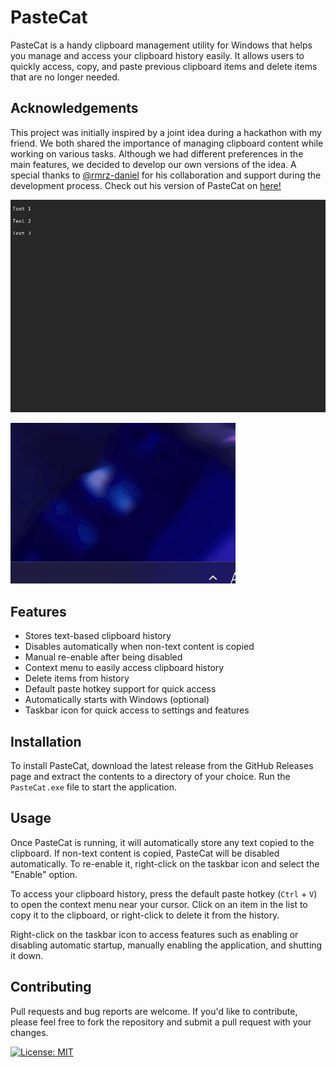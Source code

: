 # PasteCat

PasteCat is a handy clipboard management utility for Windows that helps you manage and access your clipboard history easily. It allows users to quickly access, copy, and paste previous clipboard items and delete items that are no longer needed.

## Acknowledgements

This project was initially inspired by a joint idea during a hackathon with my friend. We both shared the importance of managing clipboard content while working on various tasks. Although we had different preferences in the main features, we decided to develop our own versions of the idea. A special thanks to [@rmrz-daniel](https://github.com/rmrz-daniel) for his collaboration and support during the development process. Check out his version of PasteCat on [here!](https://github.com/rmrz-daniel/PasteIT)

![](https://github.com/donoh5/PasteCat/blob/main/PasteCat.gif)

![](https://github.com/donoh5/PasteCat/blob/main/PasteCat_Icon.gif)

## Features

- Stores text-based clipboard history
- Disables automatically when non-text content is copied
- Manual re-enable after being disabled
- Context menu to easily access clipboard history
- Delete items from history
- Default paste hotkey support for quick access
- Automatically starts with Windows (optional)
- Taskbar icon for quick access to settings and features

## Installation

To install PasteCat, download the latest release from the GitHub Releases page and extract the contents to a directory of your choice. Run the `PasteCat.exe` file to start the application.

## Usage

Once PasteCat is running, it will automatically store any text copied to the clipboard. If non-text content is copied, PasteCat will be disabled automatically. To re-enable it, right-click on the taskbar icon and select the "Enable" option.

To access your clipboard history, press the default paste hotkey (`Ctrl` + `V`) to open the context menu near your cursor. Click on an item in the list to copy it to the clipboard, or right-click to delete it from the history.

Right-click on the taskbar icon to access features such as enabling or disabling automatic startup, manually enabling the application, and shutting it down.

## Contributing

Pull requests and bug reports are welcome. If you'd like to contribute, please feel free to fork the repository and submit a pull request with your changes.

[![License: MIT](https://img.shields.io/badge/License-MIT-yellow.svg)](https://opensource.org/licenses/MIT)

